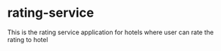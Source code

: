 # rating-service
This is the rating service application for hotels where user can rate the rating to hotel 
